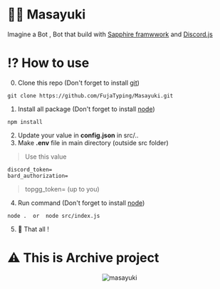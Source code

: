 # 👦🏻 Masayuki
Imagine a Bot , Bot that build with [Sapphire framwwork](sapphirejs.dev) and [Discord.js](https://discordjs.guide/#before-you-begin)

# ⁉ How to use
0. Clone this repo (Don't forget to install [git](https://git-scm.com/downloads))
```
git clone https://github.com/FujaTyping/Masayuki.git
```
1. Install all package (Don't forget to install [node](https://nodejs.org/en/download))
```
npm install
```
2. Update your value in **config.json** in src/.. <br>
3. Make **.env** file in main directory (outside src folder)
> Use this value
```
discord_token=
bard_authorization=
```
> topgg_token= (up to you)
4. Run command (Don't forget to install [node](https://nodejs.org/en/download))
```
node .  or  node src/index.js
```
5. 🎉 That all !

# ⚠ This is Archive project

<p align="center"> <img src="https://moe-counter.glitch.me/get/@Masayuki?theme=asoul" alt="masayuki" /> </p>
